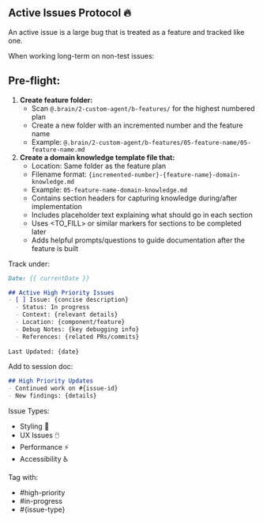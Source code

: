 ## Active Issues Protocol 🔥

An active issue is a large bug that is treated as a feature and tracked like one.

When working long-term on non-test issues:

## Pre-flight:

1.  **Create feature folder:** 
    * Scan `@.brain/2-custom-agent/b-features/` for the highest numbered plan
    * Create a new folder with an incremented number and the feature name
    * Example: `@.brain/2-custom-agent/b-features/05-feature-name/05-feature-name.md`
2. **Create a domain knowledge template file that:**
    * Location: Same folder as the feature plan
    * Filename format: `{incremented-number}-{feature-name}-domain-knowledge.md`
    * Example: `05-feature-name-domain-knowledge.md`
    * Contains section headers for capturing knowledge during/after implementation
    * Includes placeholder text explaining what should go in each section
    * Uses <TO_FILL> or similar markers for sections to be completed later
    * Adds helpful prompts/questions to guide documentation after the feature is built 

Track under:
```markdown
Date: {{ currentDate }}

## Active High Priority Issues
- [ ] Issue: {concise description}
  - Status: In progress
  - Context: {relevant details} 
  - Location: {component/feature}
  - Debug Notes: {key debugging info}
  - References: {related PRs/commits}
  
Last Updated: {date}
```

Add to session doc:
```markdown
## High Priority Updates
- Continued work on #{issue-id}
- New findings: {details}
```

Issue Types:
- Styling 🎨
- UX Issues 🖱️
- Performance ⚡️
- Accessibility ♿️

Tag with: 
- #high-priority
- #in-progress
- #{issue-type}